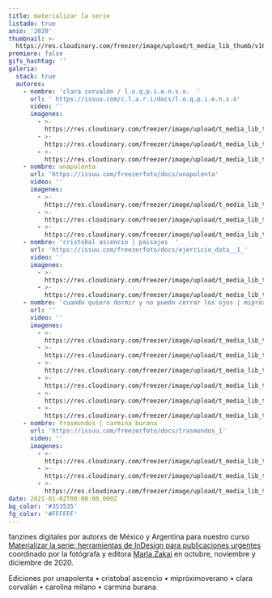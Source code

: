 ```yaml
---
title: materializar la serie
listado: true
anio: '2020'
thumbnail: >-
  https://res.cloudinary.com/freezer/image/upload/t_media_lib_thumb/v1609629734/2021/Sin_t%C3%ADtulo-3_ox2ln8.jpg
premiere: false
gifs_hashtag: ''
galeria:
  stack: true
  autores:
    - nombre: 'clara corvalán / l.o.q.p.i.e.n.s.o.  '
      url: ' https://issuu.com/c.l.a.r.i/docs/l.o.q.p.i.e.n.s.o'
      video: ''
      imagenes:
        - >-
          https://res.cloudinary.com/freezer/image/upload/t_media_lib_thumb/v1617222948/2021/loqpiensoyno_1_h6vnue.jpg
        - >-
          https://res.cloudinary.com/freezer/image/upload/t_media_lib_thumb/v1617222948/2021/loqpiensoyno2_bjhuap.jpg
        - >-
          https://res.cloudinary.com/freezer/image/upload/t_media_lib_thumb/v1617222947/2021/loqpiensoyno_4_rwxdgt.jpg
    - nombre: unapolenta
      url: 'https://issuu.com/freezerfoto/docs/unapolenta'
      video: ''
      imagenes:
        - >-
          https://res.cloudinary.com/freezer/image/upload/t_media_lib_thumb/v1609630015/2021/Sin_t%C3%ADtulo-2_ffmt2l.jpg
        - >-
          https://res.cloudinary.com/freezer/image/upload/t_media_lib_thumb/v1609630016/2021/Sin_t%C3%ADtulo-1_kpyyth.jpg
        - >-
          https://res.cloudinary.com/freezer/image/upload/t_media_lib_thumb/v1609630007/2021/Sin_t%C3%ADtulo-1ASD_an2dna.jpg
    - nombre: 'cristobal ascencio | paisajes  '
      url: 'https://issuu.com/freezerfoto/docs/ejercicio_data__1_'
      video: ''
      imagenes:
        - >-
          https://res.cloudinary.com/freezer/image/upload/t_media_lib_thumb/v1609629730/2021/Sin_t%C3%ADtulo-2_xerbki.jpg
        - >-
          https://res.cloudinary.com/freezer/image/upload/t_media_lib_thumb/v1609629734/2021/Sin_t%C3%ADtulo-3_ox2ln8.jpg
    - nombre: 'cuando quiero dormir y no puedo cerrar los ojos | mipróximoverano  '
      url: ''
      video: ''
      imagenes:
        - >-
          https://res.cloudinary.com/freezer/image/upload/t_media_lib_thumb/v1609629802/2021/Sin_t%C3%ADtulo-1_kywnww.jpg
        - >-
          https://res.cloudinary.com/freezer/image/upload/t_media_lib_thumb/v1609629825/2021/Sin_t%C3%ADtulo-2_vcdk0x.jpg
        - >-
          https://res.cloudinary.com/freezer/image/upload/t_media_lib_thumb/v1609629818/2021/Sin_t%C3%ADtulo-3_mu4mmf.jpg
        - >-
          https://res.cloudinary.com/freezer/image/upload/t_media_lib_thumb/v1609629828/2021/Sin_t%C3%ADtulo-4_yrxdca.jpg
        - >-
          https://res.cloudinary.com/freezer/image/upload/t_media_lib_thumb/v1609629811/2021/Sin_t%C3%ADtulo-5_imou7k.jpg
        - >-
          https://res.cloudinary.com/freezer/image/upload/t_media_lib_thumb/v1609629828/2021/Sin_t%C3%ADtulo-6_dp5vpe.jpg
    - nombre: trasmundos | carmina burana
      url: 'https://issuu.com/freezerfoto/docs/trasmundos_1'
      video: ''
      imagenes:
        - >-
          https://res.cloudinary.com/freezer/image/upload/t_media_lib_thumb/v1609626336/2021/Sin_t%C3%ADtulo-1_lvqhry.jpg
        - >-
          https://res.cloudinary.com/freezer/image/upload/t_media_lib_thumb/v1609626338/2021/Sin_t%C3%ADtulo-3_yy5ugu.jpg
        - >-
          https://res.cloudinary.com/freezer/image/upload/t_media_lib_thumb/v1609626337/2021/Sin_t%C3%ADtulo-2_zvci1s.jpg
date: 2021-01-02T00:00:00.000Z
bg_color: '#353535'
fg_color: '#FFFFFF'
---
```


fanzines digitales por autorxs de México y Argentina para nuestro curso [Materializar la serie: herramientas de InDesign para publicaciones urgentes ](https://freezer.com.ar/cursos/materializar-la-serie-herramientas-de-indesign-para-publicaciones-urgentes/)coordinado por la fotógrafa y editora [Marla Zakai](https://www.instagram.com/marzakai/) en octubre, noviembre y diciembre de 2020.

Ediciones por unapolenta • cristobal ascencio • mipróximoverano • clara corvalán • carolina milano • carmina burana
